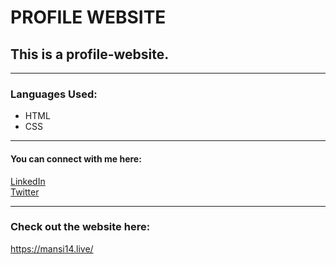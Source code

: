 # PROFILE WEBSITE

## This is a profile-website.

---

### Languages Used:

- HTML
- CSS

---

#### You can connect with me here:

[LinkedIn](https://www.linkedin.com/in/mansi-jain-470121198/) <br>
[Twitter](https://twitter.com/mansi_jain014)

---
### Check out the website here:

https://mansi14.live/
